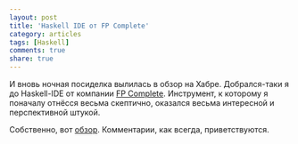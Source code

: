 ```yaml
---
layout: post
title: 'Haskell IDE от FP Complete'
category: articles
tags: [Haskell]
comments: true
share: true
---
```


И вновь ночная посиделка вылилась в обзор на Хабре. Добрался-таки я до Haskell-IDE от компании [FP Complete](https://www.fpcomplete.com/). Инструмент, к которому я поначалу отнёсся весьма скептично, оказался весьма интересной и перспективной штукой.

Собственно, вот [обзор](http://habrahabr.ru/post/225393/). Комментарии, как всегда, приветствуются.

